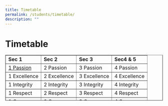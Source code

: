 ```yaml
---
title: Timetable
permalink: /students/timetable/
description: ""
---
```

# **Timetable**

<table border="1" style="border-collapse: collapse; width: 100%; height: 146px;">
<tbody>
<tr style="height: 20px;">
<td style="width: 25%; height: 20px; "><strong>Sec 1</strong></td>
<td style="width: 25%; height: 20px;"><strong>Sec 2</strong></td>
<td style="width: 25%; height: 20px;"><strong>Sec 3</strong></td>
<td style="width: 25%; height: 20px;"><strong>Sec4 &amp; 5</strong></td>
</tr>
<tr style="height: 21px;">
<td style="width: 25%; height: 21px;"><a href="/files/TT_Term%202%202023_All%20Classes_14%20Mar_Final%201.pdf"target="_blank">1 Passion</a></td>
<td style="width: 25%; height: 21px;">2 Passion</td>
<td style="width: 25%; height: 21px;">3 Passion</td>
<td style="width: 25%; height: 21px;">4 Passion</td>
</tr>
<tr style="height: 21px;">
<td style="width: 25%; height: 21px;">1 Excellence</td>
<td style="width: 25%; height: 21px;">2 Excellence</td>
<td style="width: 25%; height: 21px;">3 Excellence</td>
<td style="width: 25%; height: 21px;">4 Excellence</td>
</tr>
<tr style="height: 21px;">
<td style="width: 25%; height: 21px;">1 Integrity</td>
<td style="width: 25%; height: 21px;">2 Integrity</td>
<td style="width: 25%; height: 21px;">3 Integrity</td>
<td style="width: 25%; height: 21px;">4 Integrity</td>
</tr>
<tr style="height: 21px;">
<td style="width: 25%; height: 21px;">1 Respect</td>
<td style="width: 25%; height: 21px;">2 Respect</td>
<td style="width: 25%; height: 21px;">3 Respect</td>
<td style="width: 25%; height: 21px;">4 Respect</td>
</tr>
<tr style="height: 21px;">
<td style="width: 25%; height: 21px;">1 Care</td>
<td style="width: 25%; height: 21px;">2 Care</td>
<td style="width: 25%; height: 21px;">3 Care</td>
<td style="width: 25%; height: 21px;">4 Care</td>
</tr>
<tr style="height: 21px;">
<td style="width: 25%; height: 21px;">1 Empathy</td>
<td style="width: 25%; height: 21px;"></td>
<td style="width: 25%; height: 21px;">3 Empathy</td>
<td style="width: 25%; height: 21px;">4 Empathy</td>
</tr>
<tr>
<td style="width: 25%;"></td>
<td style="width: 25%;"></td>
<td style="width: 25%;"></td>
<td style="width: 25%;">5 A</td>
</tr>
</tbody>
</table>